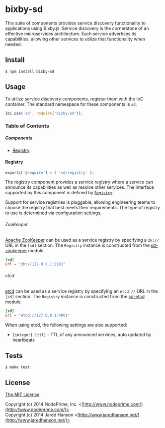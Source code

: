 # bixby-sd

This suite of components provides service discovery functionality to
applications using Bixby.js.  Service discovery is the cornerstone of an
effective microservices architecture.  Each service advertises its
capabilities, allowing other services to utilize that functionality when
needed.

## Install

    $ npm install bixby-sd

## Usage

To utilize service discovery components, register them with the IoC container.
The standard namespace for these components is `sd`.

```javascript
IoC.use('sd', require('bixby-sd'));
```

### Table of Contents

##### Components

  - [Registry](#registry)

#### Registry

```javascript
exports['@require'] = [ 'sd/registry' ];
```

The registry component provides a service registry where a service can announce
its capabilities as well as resolve other services.  The interface supported by
this component is defined by [`Registry`](https://github.com/bixbyjs/bixby-sd/wiki/Registry).

Support for service registries is pluggable, allowing engineering teams to
choose the registry that best meets their requirements.  The type of registry to
use is determined via configuration settings.

###### ZooKeeper

[Apache ZooKeeper](http://zookeeper.apache.org/) can be used as a service
registry by specifying a `zk://` URL in the `[sd]` section.  The `Registry`
instance is constructed from the [sd-zookeeper](https://github.com/NodePrime/node-sd-zookeeper)
module.

```toml
[sd]
url = "zk://127.0.0.1:2181"
```

###### etcd

[etcd](https://github.com/coreos/etcd) can be used as a service registry by
specifying an `etcd://` URL in the `[sd]` section.  The `Registry` instance is
constructed from the [sd-etcd](https://github.com/NodePrime/node-sd-etcd)
module.

```toml
[sd]
url = "etcd://127.0.0.1:4001"
```

When using etcd, the following settings are also supported:

  - `{integer} [ttl]` - TTL of any announced services, auto updated by heartbeats

## Tests

    $ make test

## License

[The MIT License](http://opensource.org/licenses/MIT)

Copyright (c) 2014 NodePrime, Inc. <[http://www.nodeprime.com/](http://www.nodeprime.com/)>  
Copyright (c) 2014 Jared Hanson <[http://www.jaredhanson.net/](http://www.jaredhanson.net/)>
